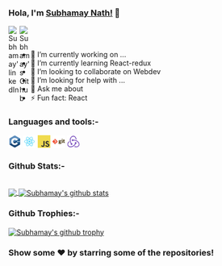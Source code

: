 ### Hola, I'm [Subhamay Nath!](https://github.com/Grey-Hat-07/) 👋

<!-- 
**Grey-Hat-07/Grey-hat-07** is a ✨ _special_ ✨ repository because its `README.md` (this file) appears on your GitHub profile. -->
<a href="https://www.linkedin.com/in/subhamay-nath-a70a53221/">
  <img align="left" alt="Subhamay'linkedIn" width="22px" src="https://cdn.jsdelivr.net/npm/simple-icons@v3/icons/linkedin.svg" />
</a>
<a href="https://github.com/Grey-Hat-07">
  <img align="left" alt="Subhamay's Github" width="22px" src="https://cdn.jsdelivr.net/npm/simple-icons@v3/icons/github.svg" />
</a> <br/><br/>


- 🔭 I’m currently working on ...
- 🌱 I’m currently learning React-redux
- 👯 I’m looking to collaborate on Webdev
- 🤔 I’m looking for help with ...
- 💬 Ask me about 
- ⚡ Fun fact: React

### Languages and tools:-
<code><img height="25" src="https://raw.githubusercontent.com/github/explore/80688e429a7d4ef2fca1e82350fe8e3517d3494d/topics/cpp/cpp.png"></code>
<code><img height="25" src="https://raw.githubusercontent.com/github/explore/80688e429a7d4ef2fca1e82350fe8e3517d3494d/topics/react/react.png"></code>
<code><img height="25" src="https://raw.githubusercontent.com/github/explore/80688e429a7d4ef2fca1e82350fe8e3517d3494d/topics/javascript/javascript.png"></code>
<code><img height="25" src="https://raw.githubusercontent.com/github/explore/80688e429a7d4ef2fca1e82350fe8e3517d3494d/topics/git/git.png"></code>
<code><img height="25" src="https://raw.githubusercontent.com/github/explore/80688e429a7d4ef2fca1e82350fe8e3517d3494d/topics/redux/redux.png"></code>

### Github Stats:-
<br/>
<a href="https://github.com/Grey-Hat-07">
  <img align="center" src="https://github-readme-stats.vercel.app/api/top-langs/?username=Grey-hat-07&theme=light&hide_langs_below=1" />
</a>
<a href="https://github.com/Grey-Hat-07">
 <img align="center" src="https://github-readme-stats.vercel.app/api?username=Grey-hat-07&show_icons=true&theme=light&line_height=27" alt="Subhamay's github stats"/>
</a><br/>

### Github Trophies:-
<a href="https://github.com/Grey-Hat-07">
 <img align="center" src="https://github-profile-trophy.vercel.app/?username=Grey-hat-07&theme=gruvbox" alt="Subhamay's github trophy"/>
</a>


### Show some ❤️ by starring some of the repositories!
